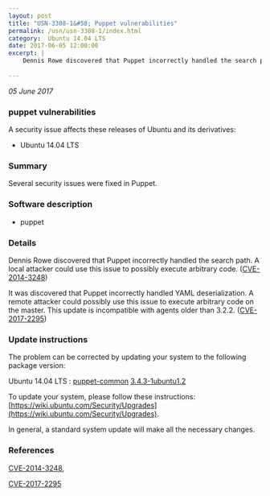 ```yaml
---
layout: post
title: "USN-3308-1&#58; Puppet vulnerabilities"
permalink: /usn/usn-3308-1/index.html
category:  Ubuntu 14.04 LTS
date: 2017-06-05 12:00:00
excerpt: |
    Dennis Rowe discovered that Puppet incorrectly handled the search path. A local attacker could use this issue to possibly execute arbitrary code. ([CVE-2014-3248](http://people.ubuntu.com/~ubuntu-security/cve/CVE-2014-3248))
    
--- 
```

 
 

*05 June 2017*

### puppet vulnerabilities

A security issue affects these releases of Ubuntu and its derivatives:

* Ubuntu 14.04 LTS

### Summary

Several security issues were fixed in Puppet. 

### Software description

* puppet 

### Details

Dennis Rowe discovered that Puppet incorrectly handled the search path. A local attacker could use this issue to possibly execute arbitrary code. ([CVE-2014-3248](http://people.ubuntu.com/~ubuntu-security/cve/CVE-2014-3248))

It was discovered that Puppet incorrectly handled YAML deserialization. A remote attacker could possibly use this issue to execute arbitrary code on the master. This update is incompatible with agents older than 3.2.2. ([CVE-2017-2295](http://people.ubuntu.com/~ubuntu-security/cve/CVE-2017-2295)) 

### Update instructions

The problem can be corrected by updating your system to the following package version:

Ubuntu 14.04 LTS
 : [puppet-common](https://launchpad.net/ubuntu/+source/puppet) <span> [3.4.3-1ubuntu1.2](https://launchpad.net/ubuntu/+source/puppet/3.4.3-1ubuntu1.2) </span> 

To update your system, please follow these instructions: [https://wiki.ubuntu.com/Security/Upgrades](https://wiki.ubuntu.com/Security/Upgrades).

In general, a standard system update will make all the necessary changes. 

### References

 
 [CVE-2014-3248](http://people.ubuntu.com/~ubuntu-security/cve/CVE-2014-3248), 

 [CVE-2017-2295](http://people.ubuntu.com/~ubuntu-security/cve/CVE-2017-2295)
 

